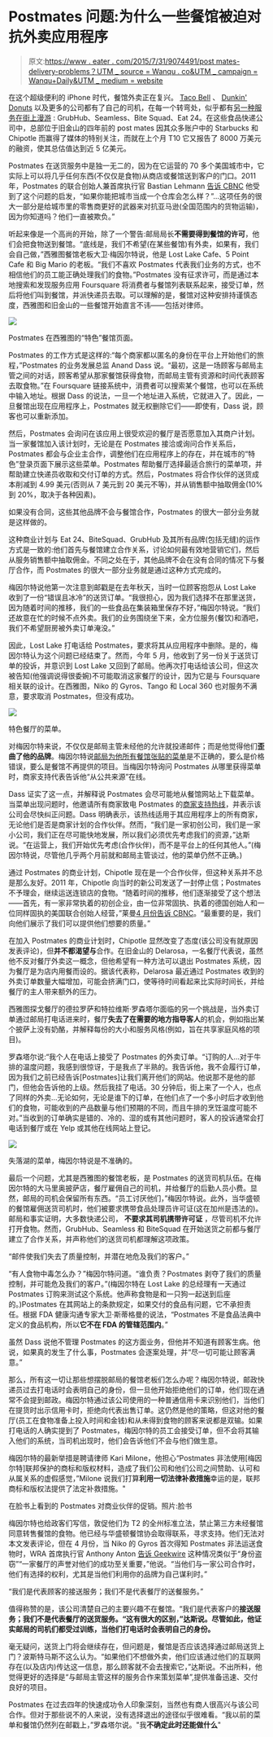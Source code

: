 # Postmates 问题:为什么一些餐馆被迫对抗外卖应用程序

> 原文:[https://www . eater . com/2015/7/31/9074491/post mates-delivery-problems？UTM _ source = Wanqu . co&UTM _ campaign = Wanqu+Daily&UTM _ medium = website](https://www.eater.com/2015/7/31/9074491/postmates-delivery-problems?utm_source=wanqu.co&utm_campaign=Wanqu+Daily&utm_medium=website)

在这个超级便利的 iPhone 时代，餐馆外卖正在复兴。 [Taco Bell](http://www.eater.com/2015/7/8/8911295/taco-bell-delivery-los-angeles-san-francisco-dallas) 、 [Dunkin' Donuts](http://www.eater.com/2015/6/8/8745523/dunkin-donuts-is-testing-home-delivery) 以及更多的公司都有了自己的司机，在每一个转弯处，似乎都有[另一种服务在街上漫游](http://www.eater.com/2015/3/18/8227077/food-delivery-apps-san-francisco-tech) : GrubHub、Seamless、Bite Squad、Eat 24。在这些食品快递公司中，总部位于旧金山的四年前的 post mates 因其众多账户中的 Starbucks 和 Chipotle 而赢得了媒体的特别关注，而就在上个月 T10 它又报告了 8000 万美元的融资，使其总估值达到近 5 亿美元。

Postmates 在送货服务中是独一无二的，因为在它运营的 70 多个美国城市中，它实际上可以将几乎任何东西(不仅仅是食物)从商店或餐馆送到客户的门口。2011 年，Postmates 的联合创始人兼首席执行官 Bastian Lehmann [告诉 CBNC](http://www.cnbc.com/2015/04/29/death-to-amazon-postmates-boost-to-small-business.html) 他受到了这个问题的启发，“如果你能把城市当成一个仓库会怎么样？”...这项任务的很大一部分是给城市里的零售商更好的武器来对抗亚马逊(全国范围内的货物运输)，因为你知道吗？他们一直被欺负。”

听起来像是一个高尚的开始，除了一个警告:邮局局长**不需要得到餐馆的许可**，他们会把食物送到餐馆。“底线是，我们不希望(在某些餐馆)有外卖，如果有，我们会自己做，”西雅图餐馆老板大卫·梅因尔特说，他是 Lost Lake Cafe、5 Point Cafe 和 Big Mario 的老板。“我们不喜欢 Postmates 代表我们业务的方式，也不相信他们的员工能正确处理我们的食物。”Postmates 没有征求许可，而是通过本地搜索和发现服务应用 Foursquare 将消费者与餐馆列表联系起来，接受订单，然后将他们叫到餐馆，并派快递员去取。可以理解的是，餐馆对这种安排持谨慎态度，西雅图和旧金山的一些餐馆开始直言不讳——包括对律师。

<picture class="c-picture" data-cid="site/picture_element-1668357590_1687_62456" data-cdata="{&quot;asset_id&quot;:3924506,&quot;ratio&quot;:&quot;*&quot;}"><source srcset="https://cdn.vox-cdn.com/thumbor/CTNGWmNFBS4cppqQwjuAW59k3Mk=/0x0:1023x644/320x0/filters:focal(0x0:1023x644):format(webp):no_upscale()/cdn.vox-cdn.com/uploads/chorus_asset/file/3924506/postmates-feature1.0.png 320w, https://cdn.vox-cdn.com/thumbor/-jYx-UwcwzzRH-NBD1EmjeR9IiM=/0x0:1023x644/520x0/filters:focal(0x0:1023x644):format(webp):no_upscale()/cdn.vox-cdn.com/uploads/chorus_asset/file/3924506/postmates-feature1.0.png 520w, https://cdn.vox-cdn.com/thumbor/fA7qvSiXqY3Yhoqqv8yaMz-13J8=/0x0:1023x644/720x0/filters:focal(0x0:1023x644):format(webp):no_upscale()/cdn.vox-cdn.com/uploads/chorus_asset/file/3924506/postmates-feature1.0.png 720w, https://cdn.vox-cdn.com/thumbor/adjxI_cDqqHbS0aagVBwdChhaY0=/0x0:1023x644/920x0/filters:focal(0x0:1023x644):format(webp):no_upscale()/cdn.vox-cdn.com/uploads/chorus_asset/file/3924506/postmates-feature1.0.png 920w, https://cdn.vox-cdn.com/thumbor/mhRVQiGTxxvTZ7lP3RjPkKQ5jMI=/0x0:1023x644/1120x0/filters:focal(0x0:1023x644):format(webp):no_upscale()/cdn.vox-cdn.com/uploads/chorus_asset/file/3924506/postmates-feature1.0.png 1120w, https://cdn.vox-cdn.com/thumbor/f5_O4BnfIFmhEr_1y7gIBwYt5Ic=/0x0:1023x644/1320x0/filters:focal(0x0:1023x644):format(webp):no_upscale()/cdn.vox-cdn.com/uploads/chorus_asset/file/3924506/postmates-feature1.0.png 1320w, https://cdn.vox-cdn.com/thumbor/dLQwz3SCTEcxv5ZsefaJgqVJI5M=/0x0:1023x644/1520x0/filters:focal(0x0:1023x644):format(webp):no_upscale()/cdn.vox-cdn.com/uploads/chorus_asset/file/3924506/postmates-feature1.0.png 1520w, https://cdn.vox-cdn.com/thumbor/yCyT6kBU6ZMVh4r2vR4f5KnjRoE=/0x0:1023x644/1720x0/filters:focal(0x0:1023x644):format(webp):no_upscale()/cdn.vox-cdn.com/uploads/chorus_asset/file/3924506/postmates-feature1.0.png 1720w, https://cdn.vox-cdn.com/thumbor/NFCvjbFFwP1WrZ91yHESbnbMRd0=/0x0:1023x644/1920x0/filters:focal(0x0:1023x644):format(webp):no_upscale()/cdn.vox-cdn.com/uploads/chorus_asset/file/3924506/postmates-feature1.0.png 1920w" sizes="(min-width: 1221px) 846px, (min-width: 880px) calc(100vw - 334px), 100vw" type="image/webp">![](../Images/8ac9ad01419b15d035c91105a94d0f57.png)</picture>

Postmates 在西雅图的“特色”餐馆页面。

Postmates 的工作方式是这样的:“每个商家都以匿名的身份在平台上开始他们的旅程，”Postmates 的业务发展总监 Anand Dass 说。“最初，这是一场顾客与邮局主管之间的对话，顾客希望从那家餐馆获得食物，而邮局主管有资源和时间代表顾客去取食物。”在 Foursquare 链接系统中，消费者可以搜索某个餐馆，也可以在系统中输入地址。根据 Dass 的说法，一旦一个地址进入系统，它就进入了。因此，一旦餐馆出现在应用程序上，Postmates 就无权删除它们——即使有，Dass 说，顾客也可以重新添加。

然后，Postmates 会询问在该应用上很受欢迎的餐厅是否愿意加入其商户计划。当一家餐馆加入该计划时，无论是在 Postmates 接洽或询问合作关系后，Postmates 都会与企业主合作，调整他们在应用程序上的存在，并在城市的“特色”登录页面下展示这些菜单。Postmates 帮助餐厅选择最适合旅行的菜单项，并帮助建立快递员收取和交付订单的方式。然后，Postmates 将合作伙伴的送货成本削减到 4.99 美元(否则从 7 美元到 20 美元不等)，并从销售额中抽取佣金(10%到 20%，取决于各种因素)。

如果没有合同，这些其他品牌不会与餐馆合作，Postmates 的很大一部分业务就是这样做的。

这种商业计划与 Eat 24、BiteSquad、GrubHub 及其所有品牌(包括无缝)的运作方式是一致的:他们首先与餐馆建立合作关系，讨论如何最有效地营销它们，然后从服务销售额中抽取佣金。不同之处在于，其他品牌不会在没有合同的情况下与餐厅合作，而 Postmates 的很大一部分业务就是通过这种方式完成的。

梅因尔特说他第一次注意到邮戳是在去年秋天，当时一位顾客抱怨从 Lost Lake 收到了一份“错误且冰冷”的送货订单。“我很担心，因为我们选择不在那里送货，因为随着时间的推移，我们的一些食品在集装箱里保存不好，”梅因尔特说。“我们还故意在忙的时候不点外卖。我们的业务围绕坐下来，全方位服务(餐饮)和酒吧，我们不希望厨房被外卖订单淹没。”

因此，Lost Lake 打电话给 Postmates，要求将其从应用程序中删除。是的，梅因尔特认为这个问题已经结束了。然而，今年 5 月，他收到了另一份关于送货订单的投诉，并意识到 Lost Lake 又回到了邮局。他再次打电话给该公司，但这次被告知(他强调说得很委婉)不可能取消这家餐厅的设计，因为它是与 Foursquare 相关联的设计。在西雅图，Niko 的 Gyros、Tango 和 Local 360 也对服务不满意，要求取消 Postmates，但没有成功。

<picture class="c-picture" data-cid="site/picture_element-1668357590_3274_62457" data-cdata="{&quot;asset_id&quot;:3924494,&quot;ratio&quot;:&quot;*&quot;}"><source srcset="https://cdn.vox-cdn.com/thumbor/ZA5pshpRMUUH-Zcs4Xy2ypofba8=/0x0:1524x959/320x0/filters:focal(0x0:1524x959):format(webp):no_upscale()/cdn.vox-cdn.com/uploads/chorus_asset/file/3924494/postmates-screen.0.png 320w, https://cdn.vox-cdn.com/thumbor/D2Iw0a4ZuOCFaJ8jT5XCxBysV2k=/0x0:1524x959/520x0/filters:focal(0x0:1524x959):format(webp):no_upscale()/cdn.vox-cdn.com/uploads/chorus_asset/file/3924494/postmates-screen.0.png 520w, https://cdn.vox-cdn.com/thumbor/DlHoB79F2u0cIKnUkBYGmv7MMTQ=/0x0:1524x959/720x0/filters:focal(0x0:1524x959):format(webp):no_upscale()/cdn.vox-cdn.com/uploads/chorus_asset/file/3924494/postmates-screen.0.png 720w, https://cdn.vox-cdn.com/thumbor/I4zFl2tPL9R6ZJj7XZiuvE8Y1cg=/0x0:1524x959/920x0/filters:focal(0x0:1524x959):format(webp):no_upscale()/cdn.vox-cdn.com/uploads/chorus_asset/file/3924494/postmates-screen.0.png 920w, https://cdn.vox-cdn.com/thumbor/ZNQXG0V4M6sfUH1rz4O1ieOKhs8=/0x0:1524x959/1120x0/filters:focal(0x0:1524x959):format(webp):no_upscale()/cdn.vox-cdn.com/uploads/chorus_asset/file/3924494/postmates-screen.0.png 1120w, https://cdn.vox-cdn.com/thumbor/KTbRI7MP4G94bOOAHfpyAIMa0DI=/0x0:1524x959/1320x0/filters:focal(0x0:1524x959):format(webp):no_upscale()/cdn.vox-cdn.com/uploads/chorus_asset/file/3924494/postmates-screen.0.png 1320w, https://cdn.vox-cdn.com/thumbor/wD7JnTUVkG82SaWf3S_edoE8usU=/0x0:1524x959/1520x0/filters:focal(0x0:1524x959):format(webp):no_upscale()/cdn.vox-cdn.com/uploads/chorus_asset/file/3924494/postmates-screen.0.png 1520w, https://cdn.vox-cdn.com/thumbor/AOmEs5k1KJ5H2NltOTI2YP44CTo=/0x0:1524x959/1720x0/filters:focal(0x0:1524x959):format(webp):no_upscale()/cdn.vox-cdn.com/uploads/chorus_asset/file/3924494/postmates-screen.0.png 1720w, https://cdn.vox-cdn.com/thumbor/9O917IDiI03Q225DYZPBdV-tWBo=/0x0:1524x959/1920x0/filters:focal(0x0:1524x959):format(webp):no_upscale()/cdn.vox-cdn.com/uploads/chorus_asset/file/3924494/postmates-screen.0.png 1920w" sizes="(min-width: 1221px) 846px, (min-width: 880px) calc(100vw - 334px), 100vw" type="image/webp">![](../Images/ff2dfb09bef3eb7789138dd5a3456fad.png)</picture>

特色餐厅的菜单。

对梅因尔特来说，不仅仅是邮局主管未经他的允许就投递邮件；而是他觉得他们**歪曲了他的品牌**。梅因尔特说[邮局为他所有餐馆张贴的菜单](https://go.redirectingat.com?id=66960X1516589&xs=1&url=https%3A%2F%2Fpostmates.com%2Fsea%2Flost-lake-cafe-lounge-seattle&referrer=eater.com&sref=https%3A%2F%2Fwww.eater.com%2F2015%2F7%2F31%2F9074491%2Fpostmates-delivery-problems)是不正确的，要么是价格错误，要么是餐馆不再提供的项目。当梅因尔特询问 Postmates 从哪里获得菜单时，商家支持代表告诉他“从公共来源”在线。

Dass 证实了这一点，并解释说 Postmates 会尽可能地从餐馆网站上下载菜单。当菜单出现问题时，他邀请所有商家致电 Postmates 的[商家支持热线](http://1.800.882.6106%20x4)，并表示该公司会尽快纠正问题。Dass 明确表示，该热线适用于其应用程序上的所有商家，无论他们是否是商家计划的合作伙伴。然而，“我们是一家初创公司，我们是一家小公司，我们正在尽可能快地发展，所以我们必须优先考虑我们的资源，”达斯说。“在运营上，我们开始优先考虑(合作伙伴)，而不是平台上的任何其他人。”(梅因尔特说，尽管他几乎两个月前就和邮局主管谈过，他的菜单仍然不正确。)

通过 Postmates 的商业计划，Chipotle 现在是一个合作伙伴，但这种关系并不总是那么友好。2011 年，Chipotle 向当时的新公司发送了一封停止信；Postmates 不予理会，继续运送连锁店的食物。“随着时间的推移，他们逐渐接受了这个想法——首先，有一家非常执着的初创企业，由一位非常固执、执着的德国创始人和一位同样固执的美国联合创始人经营，”莱曼[4 月份告诉 CBNC](http://www.cnbc.com/2015/04/29/death-to-amazon-postmates-boost-to-small-business.html)。“最重要的是，我们向他们展示了我们可以提供他们想要的质量。”

在加入 Postmates 的商业计划时，Chipotle 显然改变了态度(该公司没有就原因发表评论)，但**并不都渴望与**合作。在旧金山的 Delarosa，一名餐厅代表说，虽然他不反对餐厅外卖这一概念，但他希望有一种方法可以退出 Postmates 系统，因为餐厅是为店内用餐而设的。据该代表称，Delarosa 最近通过 Postmates 收到的外卖订单数量大幅增加，可能会挤满门口，使等待时间看起来比实际时间长，并给餐厅的主人带来额外的压力。

西雅图探戈餐厅的德拉罗萨和特拉维斯·罗森塔尔面临的另一个挑战是，当外卖订单通过邮局打电话进来时，餐厅**失去了在需要的地方指导客人**的机会，例如指出某个披萨上没有奶酪，并解释每份的大小和服务风格(例如，旨在共享家庭风格的项目)。

罗森塔尔说:“我个人在电话上接受了 Postmates 的外卖订单。“订购的人...对于牛排的温度问题，我感到很惊讶，于是我点了半熟的。我告诉他，我不会履行订单，因为我们之前已经告诉[Postmates]让我们离开他们的网站。他说那不是他的部门，但他会告诉他的上级。然后我挂了电话。30 分钟后，街上来了一个人，也点了同样的外卖...无论如何，无论是谁下的订单，在他们点了一个多小时后才收到他们的食物，可能收到的产品数量与他们预期的不同，而且牛排的烹饪温度可能不对。”当收到的订单确实是错的、冷的、湿的或有其他问题时，客人的投诉通常会打电话到餐厅或在 Yelp 或其他在线网站上登记。

<picture class="c-picture" data-cid="site/picture_element-1668357590_7284_62458" data-cdata="{&quot;asset_id&quot;:3924524,&quot;ratio&quot;:&quot;*&quot;}"><source srcset="https://cdn.vox-cdn.com/thumbor/o5AA_IUjD9g3CCmChSQq8jIR5Is=/0x0:1200x768/320x0/filters:focal(0x0:1200x768):format(webp):no_upscale()/cdn.vox-cdn.com/uploads/chorus_asset/file/3924524/postmates-3.0-erase.0.jpg 320w, https://cdn.vox-cdn.com/thumbor/F6FxOAmtLvCFa7dgNIoW1MhE_ak=/0x0:1200x768/520x0/filters:focal(0x0:1200x768):format(webp):no_upscale()/cdn.vox-cdn.com/uploads/chorus_asset/file/3924524/postmates-3.0-erase.0.jpg 520w, https://cdn.vox-cdn.com/thumbor/M3MX1mnsTSue6Nj55fTQ_PnjzSI=/0x0:1200x768/720x0/filters:focal(0x0:1200x768):format(webp):no_upscale()/cdn.vox-cdn.com/uploads/chorus_asset/file/3924524/postmates-3.0-erase.0.jpg 720w, https://cdn.vox-cdn.com/thumbor/_NSiHBgnorW0EPOyCActeST39cY=/0x0:1200x768/920x0/filters:focal(0x0:1200x768):format(webp):no_upscale()/cdn.vox-cdn.com/uploads/chorus_asset/file/3924524/postmates-3.0-erase.0.jpg 920w, https://cdn.vox-cdn.com/thumbor/I2aBCCfE1lXA8k62aX8hRyUGtME=/0x0:1200x768/1120x0/filters:focal(0x0:1200x768):format(webp):no_upscale()/cdn.vox-cdn.com/uploads/chorus_asset/file/3924524/postmates-3.0-erase.0.jpg 1120w, https://cdn.vox-cdn.com/thumbor/jTj3hbwtKGhkEPNEChQ5szrM8Mc=/0x0:1200x768/1320x0/filters:focal(0x0:1200x768):format(webp):no_upscale()/cdn.vox-cdn.com/uploads/chorus_asset/file/3924524/postmates-3.0-erase.0.jpg 1320w, https://cdn.vox-cdn.com/thumbor/lxHd7NmTOvCYD7XUYFC9QB1bX4Q=/0x0:1200x768/1520x0/filters:focal(0x0:1200x768):format(webp):no_upscale()/cdn.vox-cdn.com/uploads/chorus_asset/file/3924524/postmates-3.0-erase.0.jpg 1520w, https://cdn.vox-cdn.com/thumbor/00Up3atujKx_OSDFuB1ClSWLVzU=/0x0:1200x768/1720x0/filters:focal(0x0:1200x768):format(webp):no_upscale()/cdn.vox-cdn.com/uploads/chorus_asset/file/3924524/postmates-3.0-erase.0.jpg 1720w, https://cdn.vox-cdn.com/thumbor/1ynzdKh3TeGKGveWwGOv9aV9wUM=/0x0:1200x768/1920x0/filters:focal(0x0:1200x768):format(webp):no_upscale()/cdn.vox-cdn.com/uploads/chorus_asset/file/3924524/postmates-3.0-erase.0.jpg 1920w" sizes="(min-width: 1221px) 846px, (min-width: 880px) calc(100vw - 334px), 100vw" type="image/webp">![](../Images/087738f8f08a2cfeb5244e29ae61328b.png)</picture>

失落湖的菜单，梅因尔特说是不准确的。

最后一个问题，尤其是西雅图的餐馆老板，是 Postmates 的送货司机队伍。在梅因尔特的大马里奥披萨店，餐厅雇佣自己的司机，并给餐厅的后勤人员小费。显然，邮局的司机会保留所有东西。“员工讨厌他们，”梅因尔特说。此外，当华盛顿的餐馆雇佣送货司机时，他们被要求携带食品处理员许可证(这在加州是违法的)。 邮局和事实证明，大多数快递公司， **不要求其司机携带许可证** ，尽管司机不允许打开食物。然而，GrubHub、Seamless 和 BiteSquad 在开始送货之前都与餐厅建立了合作关系，并声称他们的送货司机都理解这项政策。

“邮件使我们失去了质量控制，并潜在地危及我们的客户。”

“有人食物中毒怎么办？”梅因尔特问道。“谁负责？Postmates 剥夺了我们的质量控制，并可能危及我们的客户。”(梅因尔特在 Lost Lake 的总经理有一天通过 Postmates 订购来测试这个系统。他声称食物是和一只狗一起送到后座的。)Postmates 在其网站上的条款规定，如果交付的食品有问题，它不承担责任。根据 FDA 健康沟通专家大卫·斯蒂格曼的说法，“Postmates 不是食品法典中定义的食品机构，所以**它不在 FDA 的管辖范围内**。”

虽然 Dass 说他不管理 Postmates 的这方面业务，但他并不知道有顾客生病。他说，如果真的发生了什么事，Postmates 会逐案处理，并“尽一切可能让顾客满意。”

那么，所有这一切让那些想摆脱邮局的餐馆老板们怎么办呢？梅因尔特说，邮政快递员过去打电话时会表明自己的身份，但一旦他开始拒绝他们的订单，他们现在通常不会提到邮政。梅因尔特通过该公司使用的一种普通信用卡来识别他们，当他们在提货时出示信用卡时，拒绝向代表出售订单。这仍然是他的策略，但这对他的餐厅(员工在食物准备上投入时间和金钱)和从未得到食物的顾客来说都是双输。如果打电话的人确实提到了 Postmates，梅因尔特的员工会接受订单，但不会将其输入他们的系统，当司机出现时，他们会告诉他们不会与他们做生意。

梅因尔特的最新举措是聘请律师 Kari Milone，他担心“Postmates 非法使用[梅因尔特]联邦保护的商标和版权材料，造成了我们公司和他们公司之间赞助、认可和从属关系的虚假感觉，”Milone 说我们打算**利用一切法律补救措施**幸运的是，联邦商标和版权法提供了法定补救措施。"

在脸书上看到的 Postmates 对商业伙伴的促销。照片:脸书

梅因尔特也给政客们写信，敦促他们为 T2 的全州标准立法，禁止第三方未经餐馆同意转售餐馆的食物。他已经与华盛顿餐馆协会取得联系，寻求支持。他们无法对本文发表评论，但在 4 月份，当 Niko 的 Gyros 首次得知 Postmates 非法运送食物时，WRA 首席执行官 Anthony Anton [告诉 Geekwire](http://www.geekwire.com/2015/seattle-restaurant-challenges-postmates-over-unauthorized-delivery-service/) 这种情况类似于“身份盗窃”“一家餐厅的声誉对他们的成功至关重要，”他说。“当他们与一家公司合作时，他们有选择的权利，尤其是当他们利用你的品牌为自己谋利时。”

“我们是代表顾客的接送服务；我们不是代表餐厅的送餐服务。”

值得称赞的是，该公司清楚自己的主要兴趣不在餐馆。“我们是代表客户的**接送服务；我们不是代表餐厅的送货服务。“这有很大的区别，”达斯说。尽管如此，他证实邮局的司机们都受过训练，当他们打电话时会表明自己的身份。**

毫无疑问，送货上门将会继续存在，但问题是，餐馆是否应该选择通过邮局送货上门？波斯特马斯不这么认为。“如果他们不想做外卖，他们应该通过他们的互联网存在(以及店内)传达这一信息，那么顾客就不会去搜索它，”达斯说。不出所料，他觉得更好的选择是“与邮局主管这样的服务合作来策划菜单”,提供准备迅速、交付良好的项目。

Postmates 在过去四年的快速成功令人印象深刻，当然也有商人很高兴与该公司合作。但对于那些说不的人来说，没有选择退出的途径似乎很难看。“我以前的菜单和餐馆仍然列在邮戳上，”罗森塔尔说。"我**不确定此时还能做什么**"